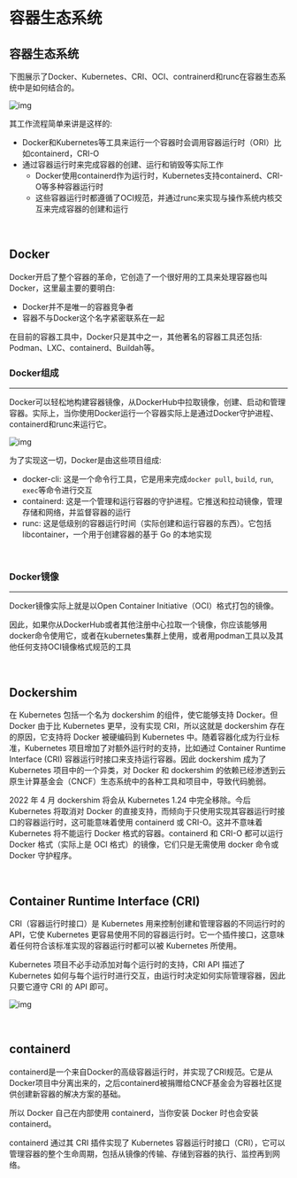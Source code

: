 # **容器生态系统**

## **容器生态系统**

下图展示了Docker、Kubernetes、CRI、OCI、contrainerd和runc在容器生态系统中是如何结合的。

![img](https://pic3.zhimg.com/80/v2-9b195f8c713cf2a33ad142f269585e7e_1440w.webp)

其工作流程简单来讲是这样的:

* Docker和Kubernetes等工具来运行一个容器时会调用容器运行时（ORI）比如containerd，CRI-O
* 通过容器运行时来完成容器的创建、运行和销毁等实际工作
  * Docker使用containerd作为运行时，Kubernetes支持containerd、CRI-O等多种容器运行时
  * 这些容器运行时都遵循了OCI规范，并通过runc来实现与操作系统内核交互来完成容器的创建和运行

<br>

## **Docker**

Docker开启了整个容器的革命，它创造了一个很好用的工具来处理容器也叫Docker，这里最主要的要明白:
* Docker并不是唯一的容器竞争者
* 容器不与Docker这个名字紧密联系在一起

在目前的容器工具中，Docker只是其中之一，其他著名的容器工具还包括: Podman、LXC、containerd、Buildah等。

### **Docker组成**
---

Docker可以轻松地构建容器镜像，从DockerHub中拉取镜像，创建、启动和管理容器。实际上，当你使用Docker运行一个容器实际上是通过Docker守护进程、containerd和runc来运行它。

![img](https://pic3.zhimg.com/80/v2-6510f4ef31e693d6b4b6345439854c4a_1440w.webp)

为了实现这一切，Docker是由这些项目组成:
* docker-cli: 这是一个命令行工具，它是用来完成`docker pull`, `build`, `run`, `exec`等命令进行交互
* containerd: 这是一个管理和运行容器的守护进程。它推送和拉动镜像，管理存储和网络，并监督容器的运行
* runc: 这是低级别的容器运行时间（实际创建和运行容器的东西）。它包括 libcontainer，一个用于创建容器的基于 Go 的本地实现

<br>

### **Docker镜像**
---

Docker镜像实际上就是以Open Container Initiative（OCI）格式打包的镜像。

因此，如果你从DockerHub或者其他注册中心拉取一个镜像，你应该能够用docker命令使用它，或者在kubernetes集群上使用，或者用podman工具以及其他任何支持OCI镜像格式规范的工具

<br>

## **Dockershim**

在 Kubernetes 包括一个名为 dockershim 的组件，使它能够支持 Docker。但 Docker 由于比 Kubernetes 更早，没有实现 CRI，所以这就是 dockershim 存在的原因，它支持将 Docker 被硬编码到 Kubernetes 中。随着容器化成为行业标准，Kubernetes 项目增加了对额外运行时的支持，比如通过 Container Runtime Interface (CRI) 容器运行时接口来支持运行容器。因此 dockershim 成为了 Kubernetes 项目中的一个异类，对 Docker 和 dockershim 的依赖已经渗透到云原生计算基金会（CNCF）生态系统中的各种工具和项目中，导致代码脆弱。

2022 年 4 月 dockershim 将会从 Kubernetes 1.24 中完全移除。今后 Kubernetes 将取消对 Docker 的直接支持，而倾向于只使用实现其容器运行时接口的容器运行时，这可能意味着使用 containerd 或 CRI-O。这并不意味着 Kubernetes 将不能运行 Docker 格式的容器。containerd 和 CRI-O 都可以运行 Docker 格式（实际上是 OCI 格式）的镜像，它们只是无需使用 docker 命令或 Docker 守护程序。

<br>

## **Container Runtime Interface (CRI)**

CRI（容器运行时接口）是 Kubernetes 用来控制创建和管理容器的不同运行时的 API，它使 Kubernetes 更容易使用不同的容器运行时。它一个插件接口，这意味着任何符合该标准实现的容器运行时都可以被 Kubernetes 所使用。

Kubernetes 项目不必手动添加对每个运行时的支持，CRI API 描述了 Kubernetes 如何与每个运行时进行交互，由运行时决定如何实际管理容器，因此只要它遵守 CRI 的 API 即可。

![img](https://pic2.zhimg.com/80/v2-2b6d762a4ef5f118892c6420fe790f19_1440w.webp)

<br>

## **containerd**

containerd是一个来自Docker的高级容器运行时，并实现了CRI规范。它是从Docker项目中分离出来的，之后containerd被捐赠给CNCF基金会为容器社区提供创建新容器的解决方案的基础。

所以 Docker 自己在内部使用 containerd，当你安装 Docker 时也会安装 containerd。

containerd 通过其 CRI 插件实现了 Kubernetes 容器运行时接口（CRI），它可以管理容器的整个生命周期，包括从镜像的传输、存储到容器的执行、监控再到网络。

<br>